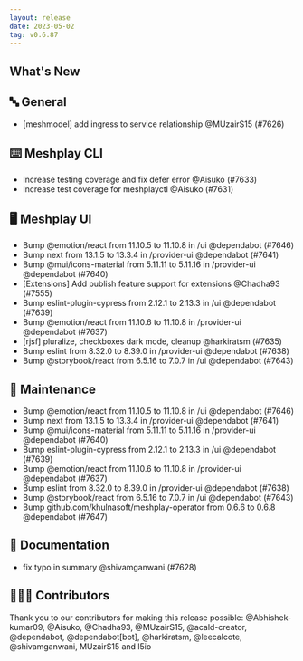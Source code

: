 ```yaml
---
layout: release
date: 2023-05-02
tag: v0.6.87
---
```


## What's New
## 🔤 General
- [meshmodel] add ingress to service relationship @MUzairS15 (#7626)

## ⌨️ Meshplay CLI

- Increase testing coverage and fix defer error @Aisuko (#7633)
- Increase test coverage for meshplayctl @Aisuko (#7631)

## 🖥 Meshplay UI

- Bump @emotion/react from 11.10.5 to 11.10.8 in /ui @dependabot (#7646)
- Bump next from 13.1.5 to 13.3.4 in /provider-ui @dependabot (#7641)
- Bump @mui/icons-material from 5.11.11 to 5.11.16 in /provider-ui @dependabot (#7640)
- [Extensions] Add publish feature support for extensions @Chadha93 (#7555)
- Bump eslint-plugin-cypress from 2.12.1 to 2.13.3 in /ui @dependabot (#7639)
- Bump @emotion/react from 11.10.6 to 11.10.8 in /provider-ui @dependabot (#7637)
- [rjsf] pluralize, checkboxes dark mode, cleanup @harkiratsm (#7635)
- Bump eslint from 8.32.0 to 8.39.0 in /provider-ui @dependabot (#7638)
- Bump @storybook/react from 6.5.16 to 7.0.7 in /ui @dependabot (#7643)

## 🧰 Maintenance

- Bump @emotion/react from 11.10.5 to 11.10.8 in /ui @dependabot (#7646)
- Bump next from 13.1.5 to 13.3.4 in /provider-ui @dependabot (#7641)
- Bump @mui/icons-material from 5.11.11 to 5.11.16 in /provider-ui @dependabot (#7640)
- Bump eslint-plugin-cypress from 2.12.1 to 2.13.3 in /ui @dependabot (#7639)
- Bump @emotion/react from 11.10.6 to 11.10.8 in /provider-ui @dependabot (#7637)
- Bump eslint from 8.32.0 to 8.39.0 in /provider-ui @dependabot (#7638)
- Bump @storybook/react from 6.5.16 to 7.0.7 in /ui @dependabot (#7643)
- Bump github.com/khulnasoft/meshplay-operator from 0.6.6 to 0.6.8 @dependabot (#7647)

## 📖 Documentation

- fix typo in summary @shivamganwani (#7628)

## 👨🏽‍💻 Contributors

Thank you to our contributors for making this release possible:
@Abhishek-kumar09, @Aisuko, @Chadha93, @MUzairS15, @acald-creator, @dependabot, @dependabot[bot], @harkiratsm, @leecalcote, @shivamganwani, MUzairS15 and l5io
